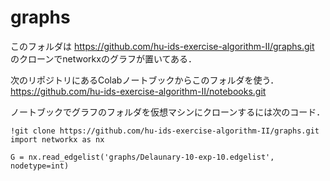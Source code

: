 # graphs

このフォルダは
https://github.com/hu-ids-exercise-algorithm-II/graphs.git
のクローンでnetworkxのグラフが置いてある．

次のリポジトリにあるColabノートブックからこのフォルダを使う．
https://github.com/hu-ids-exercise-algorithm-II/notebooks.git

ノートブックでグラフのフォルダを仮想マシンにクローンするには次のコード．
```
!git clone https://github.com/hu-ids-exercise-algorithm-II/graphs.git
import networkx as nx

G = nx.read_edgelist('graphs/Delaunary-10-exp-10.edgelist', nodetype=int)
```

